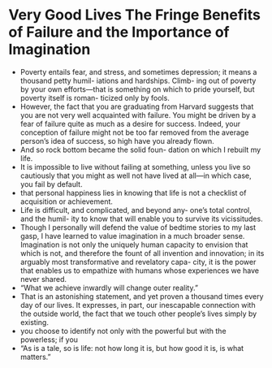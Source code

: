 # Very Good Lives The Fringe Benefits of Failure and the Importance of Imagination
- Poverty entails fear, and stress, and sometimes depression; it means a thousand petty humil- iations and hardships. Climb- ing out of poverty by your own efforts—that is something on which to pride yourself, but poverty itself is roman- ticized only by fools.
- However, the fact that you are graduating from Harvard suggests that you are not very well acquainted with failure. You might be driven by a fear of failure quite as much as a desire for success. Indeed, your conception of failure might not be too far removed from the average person’s idea of success, so high have you already flown.
- And so rock bottom became the solid foun- dation on which I rebuilt my life.
- It is impossible to live without failing at something, unless you live so cautiously that you might as well not have lived at all—in which case, you fail by default.
- that personal happiness lies in knowing that life is not a checklist of acquisition or achievement.
- Life is difficult, and complicated, and beyond any- one’s total control, and the humil- ity to know that will enable you to survive its vicissitudes.
- Though I personally will defend the value of bedtime stories to my last gasp, I have learned to value imagination in a much broader sense. Imagination is not only the uniquely human capacity to envision that which is not, and therefore the fount of all invention and innovation; in its arguably most transformative and revelatory capa- city, it is the power that enables us to empathize with humans whose experiences we have never shared.
- “What we achieve inwardly will change outer reality.”
- That is an astonishing statement, and yet proven a thousand times every day of our lives. It expresses, in part, our inescapable connection with the outside world, the fact that we touch other people’s lives simply by existing.
- you choose to identify not only with the powerful but with the powerless; if you
- “As is a tale, so is life: not how long it is, but how good it is, is what matters.”

